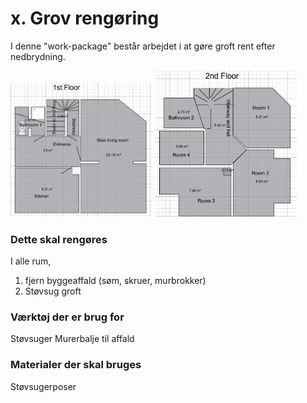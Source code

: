 # x. Grov rengøring


I denne "work-package" består arbejdet i at gøre groft rent efter nedbrydning. 

<p float="left">
  <img src="figures/1stFloor.png" alt="1. sal" width="45%" />
  <img src="figures/2ndFloor.png" alt="2. sal" width="45%" />
</p>



### Dette skal rengøres
I alle rum, 

1. fjern byggeaffald (søm, skruer, murbrokker)
2. Støvsug groft


### Værktøj der er brug for
Støvsuger
Murerbalje til affald



### Materialer der skal bruges
Støvsugerposer